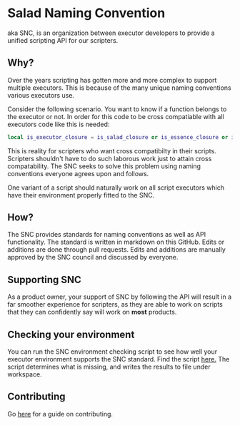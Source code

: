 # Salad Naming Convention
aka SNC, is an organization between executor developers to provide a unified scripting API for our scripters.

## Why?
Over the years scripting has gotten more and more complex to support multiple executors. This is because of the many unique naming conventions various executors use.

Consider the following scenario. You want to know if a function belongs to the executor or not. In order for this code to be cross compatiable with all executors code like this is needed:
```lua
local is_executor_closure = is_salad_closure or is_essence_closure or is_ronix_closure --[[ew]] or is_awp_closure or is_wave_closure
```
This is reality for scripters who want cross compatibilty in their scripts. Scripters shouldn't have to do such laborous work just to attain cross compatability. The SNC seeks to solve this problem using naming conventions everyone agrees upon and follows.

One variant of a script should naturally work on all script executors which have their environment properly fitted to the SNC. 

## How?
The SNC provides standards for naming conventions as well as API functionality. The standard is written in markdown on this GitHub. Edits or additions are done through pull requests. Edits and additions are manually approved by the SNC council and discussed by everyone.

## Supporting SNC
As a product owner, your support of SNC by following the API will result in a far smoother experience for scripters, as they are able to work on scripts that they can confidently say will work on **most** products.

## Checking your environment

You can run the SNC environment checking script to see how well your executor environment supports the SNC standard. Find the script [here.](SNCCheckEnv.lua) The script determines what is missing, and writes the results to file under workspace.

## Contributing
Go [here](CONTRIBUTING.md) for a guide on contributing.